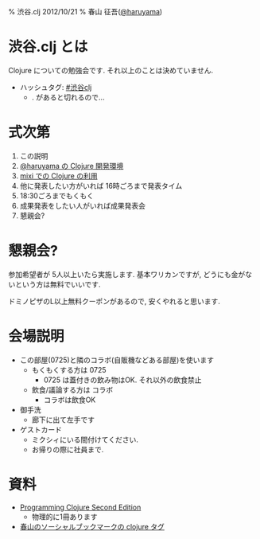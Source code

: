 % 渋谷.clj 2012/10/21
% 春山 征吾([@haruyama](https://twitter.com/haruyama))

# 渋谷.clj とは

Clojure についての勉強会です.
それ以上のことは決めていません.

* ハッシュタグ: [#渋谷clj](https://twitter.com/search/realtime?q=%23%E6%B8%8B%E8%B0%B7clj)
    * . があると切れるので...

# 式次第

1. この説明
2. [@haruyama の Clojure 開発環境](haruyama.html)
3. [mixi での Clojure の利用](mixi.html)
4. 他に発表したい方がいれば 16時ごろまで発表タイム
5. 18:30ごろまでもくもく
6. 成果発表をしたい人がいれば成果発表会
7. 懇親会?

# 懇親会?

参加希望者が 5人以上いたら実施します.
基本ワリカンですが, どうにも金がないという方は無料でいいです.

ドミノピザのL以上無料クーポンがあるので, 安くやれると思います.

# 会場説明

* この部屋(0725)と隣のコラボ(自販機などある部屋)を使います
    * もくもくする方は 0725
        * 0725 は蓋付きの飲み物はOK. それ以外の飲食禁止
    * 飲食/議論する方は コラボ
        * コラボは飲食OK
* 御手洗
    * 廊下に出て左手です
* ゲストカード
    * ミクシィにいる間付けてください.
    * お帰りの際に社員まで.

# 資料

* [Programming Clojure Second Edition](http://pragprog.com/book/shcloj2/programming-clojure)
    * 物理的に1冊あります
* [春山のソーシャルブックマークの clojure タグ](https://www.diigo.com/user/haruyamaseigo/clojure)
